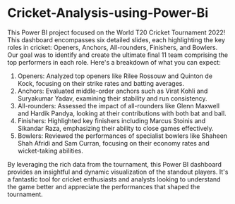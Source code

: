 # Cricket-Analysis-using-Power-Bi

This Power BI project focused on the World T20 Cricket Tournament 2022! This dashboard encompasses six detailed slides, each highlighting the key roles in cricket: Openers, Anchors, All-rounders, Finishers, and Bowlers. Our goal was to identify and create the ultimate final 11 team comprising the top performers in each role. Here's a breakdown of what you can expect:

1. Openers: Analyzed top openers like Rilee Rossouw and Quinton de Kock, focusing on their strike rates and batting averages.
2. Anchors: Evaluated middle-order anchors such as Virat Kohli and Suryakumar Yadav, examining their stability and run consistency.
3. All-rounders: Assessed the impact of all-rounders like Glenn Maxwell and Hardik Pandya, looking at their contributions with both bat and ball.
4. Finishers: Highlighted key finishers including Marcus Stoinis and Sikandar Raza, emphasizing their ability to close games effectively.
5. Bowlers: Reviewed the performances of specialist bowlers like Shaheen Shah Afridi and Sam Curran, focusing on their economy rates and wicket-taking abilities.

By leveraging the rich data from the tournament, this Power BI dashboard provides an insightful and dynamic visualization of the standout players. It's a fantastic tool for cricket enthusiasts and analysts looking to understand the game better and appreciate the performances that shaped the tournament.
